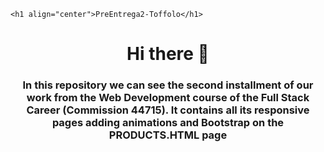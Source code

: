     <h1 align="center">PreEntrega2-Toffolo</h1>
</div>
<div id="header" align="center">
     <h1 align="center"> Hi there 👋 </h1>
     <h3 align="center"> In this repository we can see the second installment of our work from the Web Development course of the Full Stack Career (Commission 44715). It contains all its responsive pages adding animations and Bootstrap on the PRODUCTS.HTML page </h3>
</div> 

</div>
